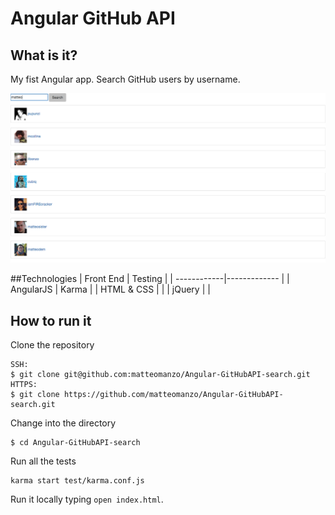 # Angular GitHub API

## What is it?
My fist Angular app. Search GitHub users by username.

![image](image.png)

##Technologies
| Front End   | Testing      |
| ------------|------------- |
| AngularJS   | Karma        |
| HTML & CSS  |              |
| jQuery      |              |

## How to run it
Clone the repository
```
SSH:
$ git clone git@github.com:matteomanzo/Angular-GitHubAPI-search.git
HTTPS:
$ git clone https://github.com/matteomanzo/Angular-GitHubAPI-search.git
```
Change into the directory
```
$ cd Angular-GitHubAPI-search
```
Run all the tests
```
karma start test/karma.conf.js
```
Run it locally typing `open index.html`.
